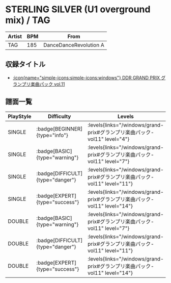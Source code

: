 # STERLING SILVER (U1 overground mix) / TAG

|Artist|BPM|From|
|------|---|----|
|TAG|185|DanceDanceRevolution A|

## 収録タイトル

- [:icon{name="simple-icons:simple-icons:windows"} DDR GRAND PRIX グランプリ楽曲パック vol.11](/windows/grand-prix#グランプリ楽曲パック-vol11)

## 譜面一覧

|PlayStyle|Difficulty|Levels|Notes|Movie|
|---------|----------|------|-----|-----|
|SINGLE| :badge[BEGINNER]{type="info"}| :levels{links="/windows/grand-prix#グランプリ楽曲パック-vol11" level="4"}|102/1||
|SINGLE| :badge[BASIC]{type="warning"}| :levels{links="/windows/grand-prix#グランプリ楽曲パック-vol11" level="7"}|236/6||
|SINGLE| :badge[DIFFICULT]{type="danger"}| :levels{links="/windows/grand-prix#グランプリ楽曲パック-vol11" level="11"}|348/6||
|SINGLE| :badge[EXPERT]{type="success"}| :levels{links="/windows/grand-prix#グランプリ楽曲パック-vol11" level="14"}|508/10||
|DOUBLE| :badge[BASIC]{type="warning"}| :levels{links="/windows/grand-prix#グランプリ楽曲パック-vol11" level="7"}|225/9||
|DOUBLE| :badge[DIFFICULT]{type="danger"}| :levels{links="/windows/grand-prix#グランプリ楽曲パック-vol11" level="11"}|352/8||
|DOUBLE| :badge[EXPERT]{type="success"}| :levels{links="/windows/grand-prix#グランプリ楽曲パック-vol11" level="14"}|508/10||
